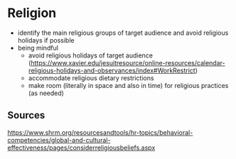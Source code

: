 # Religion

- identify the main religious groups of target audience and avoid religious holidays if possible
- being mindful
    - avoid religious holidays of target audience (https://www.xavier.edu/jesuitresource/online-resources/calendar-religious-holidays-and-observances/index#WorkRestrict)
    - accommodate religious dietary restrictions
    - make room (literally in space and also in time) for religious practices (as needed)

## Sources

https://www.shrm.org/resourcesandtools/hr-topics/behavioral-competencies/global-and-cultural-effectiveness/pages/considerreligiousbeliefs.aspx
